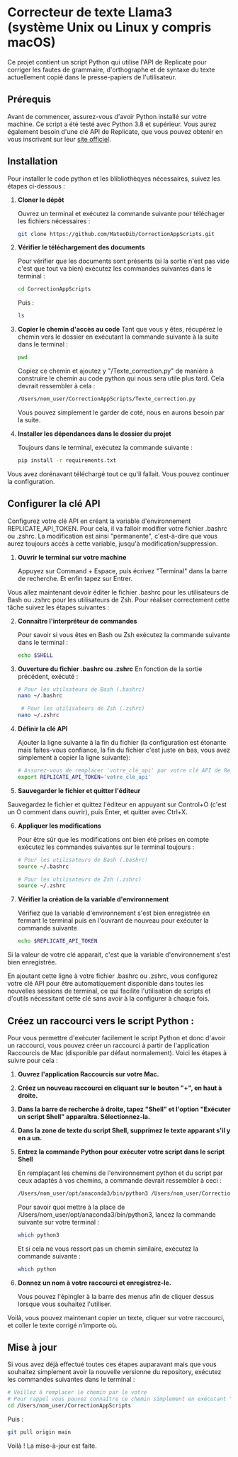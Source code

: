 # Correcteur de texte Llama3 (système Unix ou Linux y compris macOS)

Ce projet contient un script Python qui utilise l'API de Replicate pour corriger les fautes de grammaire, d'orthographe et de syntaxe du texte actuellement copié dans le presse-papiers de l'utilisateur.

## Prérequis

Avant de commencer, assurez-vous d'avoir Python installé sur votre machine. Ce script a été testé avec Python 3.8 et supérieur. Vous aurez également besoin d'une clé API de Replicate, que vous pouvez obtenir en vous inscrivant sur leur [site officiel](https://replicate.com).

## Installation

Pour installer le code python et les blibliothèqyes nécessaires, suivez les étapes ci-dessous :

1. **Cloner le dépôt**
   
   Ouvrez un terminal et exécutez la commande suivante pour téléchager les fichiers nécessaires :
   ```bash
   git clone https://github.com/MateoDib/CorrectionAppScripts.git
   ```
   
2. **Vérifier le téléchargement des documents**

   Pour vérifier que les documents sont présents (si la sortie n'est pas vide c'est que tout va bien) exécutez les commandes suivantes dans le terminal :
   ```bash
   cd CorrectionAppScripts
   ```
   Puis :
   ```bash
   ls
   ```

3. **Copier le chemin d'accès au code**
   Tant que vous y êtes, récupérez le chemin vers le dossier en exécutant la commande suivante à la suite dans le terminal :
   ```bash
   pwd
   ```

   Copiez ce chemin et ajoutez y "/Texte_correction.py" de manière à construire le chemin au code python qui nous sera utile plus tard. Cela devrait ressembler à cela :
   ```bash
   /Users/nom_user/CorrectionAppScripts/Texte_correction.py
   ```
   Vous pouvez simplement le garder de coté, nous en aurons besoin par la suite.


4. **Installer les dépendances dans le dossier du projet**

   Toujours dans le terminal, exécutez la commande suivante :
   ```bash
   pip install -r requirements.txt
   ```


Vous avez dorénavant téléchargé tout ce qu'il fallait. Vous pouvez continuer la configuration.



## Configurer la clé API

   Configurez votre clé API en créant la variable d'environnement REPLICATE_API_TOKEN. Pour cela, il va falloir modifier votre fichier .bashrc ou .zshrc. La modification est ainsi "permanente", c'est-à-dire que vous aurez toujours accès à cette variable, jusqu'à modification/suppression.

1. **Ouvrir le terminal sur votre machine**

   Appuyez sur Command + Espace, puis écrivez "Terminal" dans la barre de recherche. Et enfin tapez sur Entrer.


Vous allez maintenant devoir éditer le fichier .bashrc pour les utilisateurs de Bash ou .zshrc pour les utilisateurs de Zsh. Pour réaliser correctement cette tâche suivez les étapes suivantes :

2. **Connaître l'interpréteur de commandes**

   Pour savoir si vous êtes en Bash ou Zsh exécutez la commande suivante dans le terminal :
    ```bash
   echo $SHELL
   ```

3. **Ouverture du fichier .bashrc ou .zshrc**
    En fonction de la sortie précédent, exécuté :
   ```bash
   # Pour les utilsateurs de Bash (.bashrc)
   nano ~/.bashrc
   ```
   ```bash
    # Pour les utilisateurs de Zsh (.zshrc)
   nano ~/.zshrc
   ```

4. **Définir la clé API**

   Ajouter la ligne suivante à la fin du fichier (la configuration est étonante mais faites-vous confiance, la fin du fichier c'est juste en bas, vous avez simplement à copier la ligne suivante):
   ```bash
   # Assurez-vous de remplacer 'votre_clé_api' par votre clé API de Replicate, tout en gardant les guillements comme tels.
   export REPLICATE_API_TOKEN='votre_clé_api'
   ```
   
5. **Sauvegarder le fichier et quitter l'éditeur**

Sauvegardez le fichier et quittez l'éditeur en appuyant sur Control+O (c'est un O comment dans ouvrir), puis Enter, et quitter avec Ctrl+X.

6. **Appliquer les modifications**

   Pour être sûr que les  modifications ont bien été prises en compte exécutez les commandes suivantes sur le terminal toujours :
   ```bash
   # Pour les utilisateurs de Bash (.bashrc)
   source ~/.bashrc
   ```
   
   ```bash
   # Pour les utilisateurs de Zsh (.zshrc)
   source ~/.zshrc
   ```
7. **Vérifier la création de la variable d'environnement**
   
   Vérifiez que la variable d'environnement s'est bien enregistrée en fermant le terminal puis en l'ouvrant de nouveau pour exécuter la commande suivante
   ```bash
   echo $REPLICATE_API_TOKEN
   ```
Si la valeur de votre clé apparait, c'est que la variable d'environnement s'est bien enregistrée.

En ajoutant cette ligne à votre fichier .bashrc ou .zshrc, vous configurez votre clé API pour être automatiquement disponible dans toutes les nouvelles sessions de terminal, ce qui facilite l'utilisation de scripts et d'outils nécessitant cette clé sans avoir à la configurer à chaque fois.




## Créez un raccourci vers le script Python : 

Pour vous permettre d'exécuter facilement le script Python et donc d'avoir un raccourci, vous pouvez créer un raccourci à partir de l'application Raccourcis de Mac (disponible par défaut normalement). Voici les étapes à suivre pour cela :

1. **Ouvrez l'application Raccourcis sur votre Mac.**

2. **Créez un nouveau raccourci en cliquant sur le bouton "+", en haut à droite.**

3. **Dans la barre de recherche à droite, tapez "Shell" et l'option "Exécuter un script Shell" apparaîtra. Sélectionnez-la.**

4. **Dans la zone de texte du script Shell, supprimez le texte apparant s'il y en a un.**

5. **Entrez la commande Python pour exécuter votre script dans le script Shell**
   
   En remplaçant les chemins de l'environnement python et du script par ceux adaptés à vos chemins, a commande devrait ressembler à ceci :
   ```bash
   /Users/nom_user/opt/anaconda3/bin/python3 /Users/nom_user/CorrectionAppScripts/Texte_correction.py
   ```

   Pour savoir quoi mettre à la place de /Users/nom_user/opt/anaconda3/bin/python3, lancez la commande   suivante sur votre terminal :
   ```bash
   which python3
   ```
   Et si cela ne vous ressort pas un chemin similaire, exécutez la commande suivante :
   ```bash
   which python
   ```

6. **Donnez un nom à votre raccourci et enregistrez-le.**
   
   Vous pouvez l'épingler à la barre des menus afin de cliquer dessus lorsque vous souhaitez l'utiliser.


Voilà, vous pouvez maintenant copier un texte, cliquer sur votre raccourci, et coller le texte corrigé n'importe où.

## Mise à jour 

Si vous avez déjà effectué toutes ces étapes auparavant mais que vous souhaitez simplement avoir la nouvelle versionne du repository, exécutez les commandes suivantes dans le terminal :
   ```bash
   # Veillez à remplacer le chemin par le votre
   # Pour rappel vous pouvez connaître ce chemin simplement en exécutant "cd CorrectionAppScripts"
   cd /Users/nom_user/CorrectionAppScripts
   ```
   Puis :
   ```bash
   git pull origin main
   ```

Voilà ! La mise-à-jour est faite.
